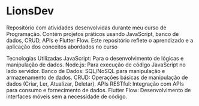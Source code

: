 # LionsDev
Repositório com atividades desenvolvidas durante meu curso de Programação. Contém projetos práticos usando JavaScript, banco de dados, CRUD, APIs e Flutter Flow. Este repositório reflete o aprendizado e a aplicação dos conceitos abordados no curso

Tecnologias Utilizadas
JavaScript: Para o desenvolvimento de lógicas e manipulação de dados.
Node.js: Para execução de código JavaScript no lado servidor.
Banco de Dados: SQL/NoSQL para manipulação e armazenamento de dados.
CRUD: Operações básicas de manipulação de dados (Criar, Ler, Atualizar, Deletar).
APIs RESTful: Integração com APIs para consumo e fornecimento de dados.
Flutter Flow: Desenvolvimento de interfaces móveis sem a necessidade de código.
